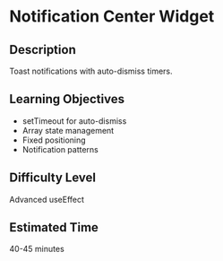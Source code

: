 # Notification Center Widget

## Description

Toast notifications with auto-dismiss timers.

## Learning Objectives

- setTimeout for auto-dismiss
- Array state management
- Fixed positioning
- Notification patterns

## Difficulty Level

Advanced useEffect

## Estimated Time

40-45 minutes
